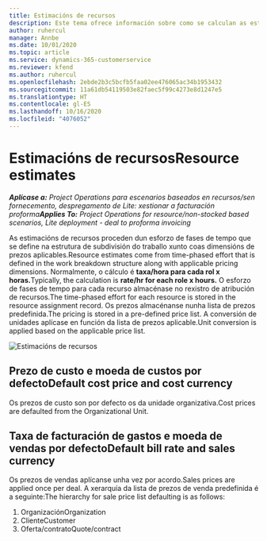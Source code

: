 ```yaml
---
title: Estimacións de recursos
description: Este tema ofrece información sobre como se calculan as estimacións de recursos en Project Operations.
author: ruhercul
manager: Annbe
ms.date: 10/01/2020
ms.topic: article
ms.service: dynamics-365-customerservice
ms.reviewer: kfend
ms.author: ruhercul
ms.openlocfilehash: 2ebde2b3c5bcfb5faa02ee476065ac34b1953432
ms.sourcegitcommit: 11a61db54119503e82faec5f99c4273e8d1247e5
ms.translationtype: HT
ms.contentlocale: gl-ES
ms.lasthandoff: 10/16/2020
ms.locfileid: "4076052"
---
```

# <a name="resource-estimates"></a><span data-ttu-id="3420f-103">Estimacións de recursos</span><span class="sxs-lookup"><span data-stu-id="3420f-103">Resource estimates</span></span>

<span data-ttu-id="3420f-104">_**Aplícase a:** Project Operations para escenarios baseados en recursos/sen fornecemento, despregamento de Lite: xestionar a facturación proforma_</span><span class="sxs-lookup"><span data-stu-id="3420f-104">_**Applies To:** Project Operations for resource/non-stocked based scenarios, Lite deployment - deal to proforma invoicing_</span></span>

<span data-ttu-id="3420f-105">As estimacións de recursos proceden dun esforzo de fases de tempo que se define na estrutura de subdivisión do traballo xunto coas dimensións de prezos aplicables.</span><span class="sxs-lookup"><span data-stu-id="3420f-105">Resource estimates come from time-phased effort that is defined in the work breakdown structure along with applicable pricing dimensions.</span></span> <span data-ttu-id="3420f-106">Normalmente, o cálculo é **taxa/hora para cada rol x horas.**</span><span class="sxs-lookup"><span data-stu-id="3420f-106">Typically, the calculation is **rate/hr for each role x hours.**</span></span> <span data-ttu-id="3420f-107">O esforzo de fases de tempo para cada recurso almacénase no rexistro de atribución de recursos.</span><span class="sxs-lookup"><span data-stu-id="3420f-107">The time-phased effort for each resource is stored in the resource assignment record.</span></span> <span data-ttu-id="3420f-108">Os prezos almacénanse nunha lista de prezos predefinida.</span><span class="sxs-lookup"><span data-stu-id="3420f-108">The pricing is stored in a pre-defined price list.</span></span> <span data-ttu-id="3420f-109">A conversión de unidades aplícase en función da lista de prezos aplicable.</span><span class="sxs-lookup"><span data-stu-id="3420f-109">Unit conversion is applied based on the applicable price list.</span></span>

![Estimacións de recursos](./media/navigation12.png)

## <a name="default-cost-price-and-cost-currency"></a><span data-ttu-id="3420f-111">Prezo de custo e moeda de custos por defecto</span><span class="sxs-lookup"><span data-stu-id="3420f-111">Default cost price and cost currency</span></span>

<span data-ttu-id="3420f-112">Os prezos de custo son por defecto os da unidade organizativa.</span><span class="sxs-lookup"><span data-stu-id="3420f-112">Cost prices are defaulted from the Organizational Unit.</span></span>

## <a name="default-bill-rate-and-sales-currency"></a><span data-ttu-id="3420f-113">Taxa de facturación de gastos e moeda de vendas por defecto</span><span class="sxs-lookup"><span data-stu-id="3420f-113">Default bill rate and sales currency</span></span>

<span data-ttu-id="3420f-114">Os prezos de vendas aplícanse unha vez por acordo.</span><span class="sxs-lookup"><span data-stu-id="3420f-114">Sales prices are applied once per deal.</span></span> <span data-ttu-id="3420f-115">A xerarquía da lista de prezos de venda predefinida é a seguinte:</span><span class="sxs-lookup"><span data-stu-id="3420f-115">The hierarchy for sale price list defaulting is as follows:</span></span>

1. <span data-ttu-id="3420f-116">Organización</span><span class="sxs-lookup"><span data-stu-id="3420f-116">Organization</span></span>
2. <span data-ttu-id="3420f-117">Cliente</span><span class="sxs-lookup"><span data-stu-id="3420f-117">Customer</span></span>
3. <span data-ttu-id="3420f-118">Oferta/contrato</span><span class="sxs-lookup"><span data-stu-id="3420f-118">Quote/contract</span></span>
